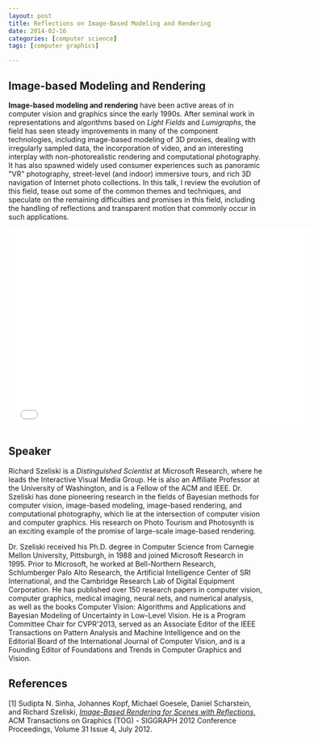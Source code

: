 ```yaml
---
layout: post
title: Reflections on Image-Based Modeling and Rendering
date: 2014-02-16 
categories: [computer science]
tags: [computer graphics]

---
```


Image-based Modeling and Rendering
---
**Image-based modeling and rendering** have been active areas of in computer vision and graphics since the early 1990s. After seminal work in representations and algorithms based on *Light Fields* and *Lumigraphs*, the field has seen steady improvements in many of the component technologies, including image-based modeling of 3D proxies, dealing with irregularly sampled data, the incorporation of video, and an interesting interplay with non-photorealistic rendering and computational photography. It has also spawned widely used consumer experiences such as panoramic "VR" photography, street-level (and indoor) immersive tours, and rich 3D navigation of Internet photo collections. In this talk, I review the evolution of this field, tease out some of the common themes and techniques, and speculate on the remaining difficulties and promises in this field, including the handling of reflections and transparent motion that commonly occur in such applications.

<iframe width="600" height="400" src="//www.youtube.com/embed/j90_0Ndk7XM" frameborder="0" allowfullscreen></iframe>

Speaker
---
Richard Szeliski is a *Distinguished Scientist* at Microsoft Research, where he leads the Interactive Visual Media Group. He is also an Affiliate Professor at the University of Washington, and is a Fellow of the ACM and IEEE. Dr. Szeliski has done pioneering research in the fields of Bayesian methods for computer vision, image-based modeling, image-based rendering, and computational photography, which lie at the intersection of computer vision and computer graphics. His research on Photo Tourism and Photosynth is an exciting example of the promise of large-scale image-based rendering.

Dr. Szeliski received his Ph.D. degree in Computer Science from Carnegie Mellon University, Pittsburgh, in 1988 and joined Microsoft Research in 1995. Prior to Microsoft, he worked at Bell-Northern Research, Schlumberger Palo Alto Research, the Artificial Intelligence Center of SRI International, and the Cambridge Research Lab of Digital Equipment Corporation. He has published over 150 research papers in computer vision, computer graphics, medical imaging, neural nets, and numerical analysis, as well as the books Computer Vision: Algorithms and Applications and Bayesian Modeling of Uncertainty in Low-Level Vision. He is a Program Committee Chair for CVPR'2013, served as an Associate Editor of the IEEE Transactions on Pattern Analysis and Machine Intelligence and on the Editorial Board of the International Journal of Computer Vision, and is a Founding Editor of Foundations and Trends in Computer Graphics and Vision.

References
---
[1] Sudipta N. Sinha, Johannes Kopf, Michael Goesele, Daniel Scharstein, and Richard Szeliski, [*Image-Based Rendering for Scenes with Reflections*](http://research.microsoft.com/pubs/164195/Sinha-IBRSR-SG2012b.pdf), ACM Transactions on Graphics (TOG) - SIGGRAPH 2012 Conference Proceedings, Volume 31 Issue 4, July 2012.
